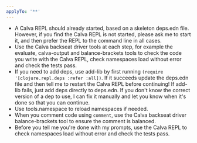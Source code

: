 ```yaml
---
applyTo: '**'
---
```


- A Calva REPL should already started, based on a skeleton deps.edn file. However, if you find the Calva REPL is not started, please ask me to start it, and then prefer the REPL to the command line in all cases.
- Use the Calva backseat driver tools at each step, for example the evaluate, calva-output and balance-brackets tools to check the code you write with the Calva REPL, check namespaces load without error and check the tests pass.
- If you need to add deps, use add-lib by first running `(require '[clojure.repl.deps :refer :all])`. If it succeeds update the deps.edn file and then tell me to restart the Calva REPL before continuing! If add-lib fails, just add deps directly to deps.edn. If you don't know the correct version of a dep to use, I can fix it manually and let you know when it's done so that you can continue.
- Use tools.namespace to reload namespaces if needed.
- When you comment code using `comment`, use the Calva backseat driver balance-brackets tool to ensure the comment is balanced.
- Before you tell me you're done with my prompts, use the Calva REPL to check namespaces load without error and check the tests pass.
